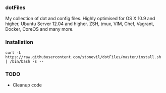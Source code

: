 ### dotFiles

My collection of dot and config files. Highly optimised for OS X 10.9 and higher, Ubuntu Server 12.04 and higher. ZSH, tmux, VIM, Chef, Vagrant, Docker, CoreOS and many more.

### Installation

`
curl -L https://raw.githubusercontent.com/stonevil/dotFiles/master/install.sh | /bin/bash -s --
`

### TODO

* Cleanup code
